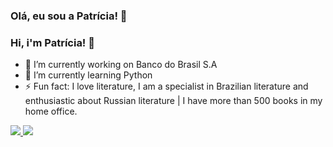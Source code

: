 ### Olá, eu sou a Patrícia! 👋
### Hi, i'm Patrícia! 👋




- 🔭 I’m currently working on Banco do Brasil S.A
- 🌱 I’m currently learning Python
- ⚡ Fun fact: I love literature, I am a specialist in Brazilian literature and enthusiastic about Russian literature | I have more than 500 books in my home office. 

<div>
  <a href="http://patriciacavalcante.tech">
    <img heigth "18em" src="https://github-readme-stats.vercel.app/api?username=Patriciacavalcantte&show_icons=true&theme=dracula&include_all_comits=true&count_private=true"/>
     <img heigth "18em" src="https://github-readme-stats.vercel.app/api/top-langs/?username=Patriciacavalcantte&layout=compact&langs&langs_count=16&thme=dracula"/>
    </div>
    


